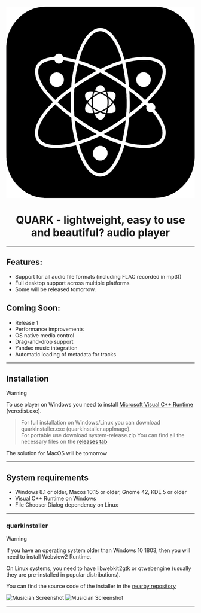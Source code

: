 <p align="center">  
  <img width="512" height="512" src="https://raw.githubusercontent.com/z3nsh0w/QUARK/refs/heads/main/assets/icon512.png">  
</p>  

<h1 align="center" >  
  QUARK - lightweight, easy to use and beautiful? audio player   
</h1>  

--- 

## Features:  
 + Support for all audio file formats (including FLAC recorded in mp3))
 + Full desktop support across multiple platforms
 + Some will be released tomorrow.

## Coming Soon:  
 + Release 1 
 + Performance improvements  
 + OS native media control  
 + Drag-and-drop support 
 + Yandex music integration 
 + Automatic loading of metadata for tracks 

---

## Installation
 > [!WARNING]
 > To use player on Windows you need to install [Microsoft Visual C++ Runtime](https://aka.ms/vs/17/release/vc_redist.x64.exe) (vcredist.exe).  
   
 > For full installation on Windows/Linux you can download quarkInstaller.exe (quarkInstaller.appImage).  
 > For portable use download system-release.zip
 > You can find all the necessary files on the [releases tab](https://github.com/z3nsh0w/QUARK/releases)
 
 The solution for MacOS will be tomorrow  

---

## System requirements  
 + Windows 8.1 or older, Macos 10.15 or older, Gnome 42, KDE 5 or older
 + Visual C++ Runtime on Windows  
 + File Chooser Dialog dependency on Linux  

---

### quarkInstaller
 > [!WARNING]  
 > If you have an operating system older than Windows 10 1803, then you will need to install Webview2 Runtime.
 > 
 > On Linux systems, you need to have libwebkit2gtk or qtwebengine (usually they are pre-installed in popular distributions).  

  You can find the source code of the installer in the [nearby repository](https://github.com/z3nsh0w/quark-installer/)

  
![Musician Screenshot](appphoto.png)
![Musician Screenshot](appphoto1.png)

---
